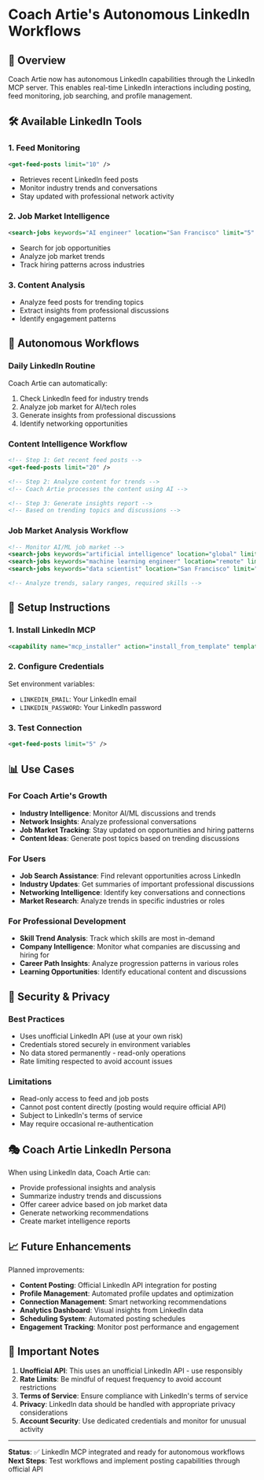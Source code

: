 # Coach Artie's Autonomous LinkedIn Workflows

## 🎯 Overview

Coach Artie now has autonomous LinkedIn capabilities through the LinkedIn MCP server. This enables real-time LinkedIn interactions including posting, feed monitoring, job searching, and profile management.

## 🛠️ Available LinkedIn Tools

### 1. Feed Monitoring

```xml
<get-feed-posts limit="10" />
```

- Retrieves recent LinkedIn feed posts
- Monitor industry trends and conversations
- Stay updated with professional network activity

### 2. Job Market Intelligence

```xml
<search-jobs keywords="AI engineer" location="San Francisco" limit="5" />
```

- Search for job opportunities
- Analyze job market trends
- Track hiring patterns across industries

### 3. Content Analysis

- Analyze feed posts for trending topics
- Extract insights from professional discussions
- Identify engagement patterns

## 🚀 Autonomous Workflows

### Daily LinkedIn Routine

Coach Artie can automatically:

1. Check LinkedIn feed for industry trends
2. Analyze job market for AI/tech roles
3. Generate insights from professional discussions
4. Identify networking opportunities

### Content Intelligence Workflow

```xml
<!-- Step 1: Get recent feed posts -->
<get-feed-posts limit="20" />

<!-- Step 2: Analyze content for trends -->
<!-- Coach Artie processes the content using AI -->

<!-- Step 3: Generate insights report -->
<!-- Based on trending topics and discussions -->
```

### Job Market Analysis Workflow

```xml
<!-- Monitor AI/ML job market -->
<search-jobs keywords="artificial intelligence" location="global" limit="50" />
<search-jobs keywords="machine learning engineer" location="remote" limit="30" />
<search-jobs keywords="data scientist" location="San Francisco" limit="25" />

<!-- Analyze trends, salary ranges, required skills -->
```

## 🔧 Setup Instructions

### 1. Install LinkedIn MCP

```xml
<capability name="mcp_installer" action="install_from_template" template="linkedin" />
```

### 2. Configure Credentials

Set environment variables:

- `LINKEDIN_EMAIL`: Your LinkedIn email
- `LINKEDIN_PASSWORD`: Your LinkedIn password

### 3. Test Connection

```xml
<get-feed-posts limit="5" />
```

## 📊 Use Cases

### For Coach Artie's Growth

- **Industry Intelligence**: Monitor AI/ML discussions and trends
- **Network Insights**: Analyze professional conversations
- **Job Market Tracking**: Stay updated on opportunities and hiring patterns
- **Content Ideas**: Generate post topics based on trending discussions

### For Users

- **Job Search Assistance**: Find relevant opportunities across LinkedIn
- **Industry Updates**: Get summaries of important professional discussions
- **Networking Intelligence**: Identify key conversations and connections
- **Market Research**: Analyze trends in specific industries or roles

### For Professional Development

- **Skill Trend Analysis**: Track which skills are most in-demand
- **Company Intelligence**: Monitor what companies are discussing and hiring for
- **Career Path Insights**: Analyze progression patterns in various roles
- **Learning Opportunities**: Identify educational content and discussions

## 🔐 Security & Privacy

### Best Practices

- Uses unofficial LinkedIn API (use at your own risk)
- Credentials stored securely in environment variables
- No data stored permanently - read-only operations
- Rate limiting respected to avoid account issues

### Limitations

- Read-only access to feed and job posts
- Cannot post content directly (posting would require official API)
- Subject to LinkedIn's terms of service
- May require occasional re-authentication

## 🎭 Coach Artie LinkedIn Persona

When using LinkedIn data, Coach Artie can:

- Provide professional insights and analysis
- Summarize industry trends and discussions
- Offer career advice based on job market data
- Generate networking recommendations
- Create market intelligence reports

## 📈 Future Enhancements

Planned improvements:

- **Content Posting**: Official LinkedIn API integration for posting
- **Profile Management**: Automated profile updates and optimization
- **Connection Management**: Smart networking recommendations
- **Analytics Dashboard**: Visual insights from LinkedIn data
- **Scheduling System**: Automated posting schedules
- **Engagement Tracking**: Monitor post performance and engagement

## 🚨 Important Notes

1. **Unofficial API**: This uses an unofficial LinkedIn API - use responsibly
2. **Rate Limits**: Be mindful of request frequency to avoid account restrictions
3. **Terms of Service**: Ensure compliance with LinkedIn's terms of service
4. **Privacy**: LinkedIn data should be handled with appropriate privacy considerations
5. **Account Security**: Use dedicated credentials and monitor for unusual activity

---

**Status**: ✅ LinkedIn MCP integrated and ready for autonomous workflows
**Next Steps**: Test workflows and implement posting capabilities through official API
